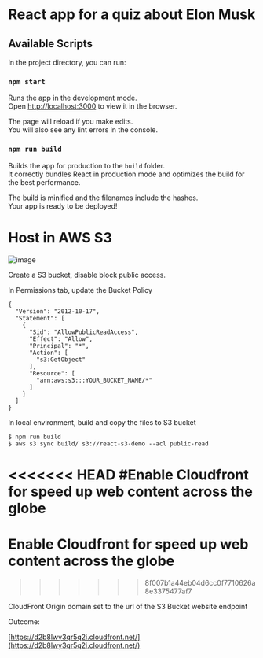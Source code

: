 # React app for a quiz about Elon Musk

## Available Scripts

In the project directory, you can run:

### `npm start`

Runs the app in the development mode.\
Open [http://localhost:3000](http://localhost:3000) to view it in the browser.

The page will reload if you make edits.\
You will also see any lint errors in the console.

### `npm run build`

Builds the app for production to the `build` folder.\
It correctly bundles React in production mode and optimizes the build for the best performance.

The build is minified and the filenames include the hashes.\
Your app is ready to be deployed!

# Host in AWS S3

![image](https://user-images.githubusercontent.com/9261163/142579941-0d6ad51a-1105-4b4e-9def-e47d9e4ab49b.png)

Create a S3 bucket, disable block public access.

In Permissions tab, update the Bucket Policy
```
{
  "Version": "2012-10-17",
  "Statement": [
    {
      "Sid": "AllowPublicReadAccess",
      "Effect": "Allow",
      "Principal": "*",
      "Action": [
        "s3:GetObject"
      ],
      "Resource": [
        "arn:aws:s3:::YOUR_BUCKET_NAME/*"
      ]
    }
  ]
}
```

In local environment, build and copy the files to S3 bucket
```
$ npm run build
$ aws s3 sync build/ s3://react-s3-demo --acl public-read
```

<<<<<<< HEAD
#Enable Cloudfront for speed up web content across the globe
=======
# Enable Cloudfront for speed up web content across the globe
>>>>>>> 8f007b1a44eb04d6cc0f7710626a8e3375477af7

CloudFront Origin domain set to the url of the S3 Bucket website endpoint

Outcome:

[https://d2b8lwy3qr5q2i.cloudfront.net/](https://d2b8lwy3qr5q2i.cloudfront.net/)
